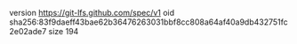 version https://git-lfs.github.com/spec/v1
oid sha256:83f9daeff43bae62b36476263031bbf8cc808a64af40a9db432751fc2e02ade7
size 194
